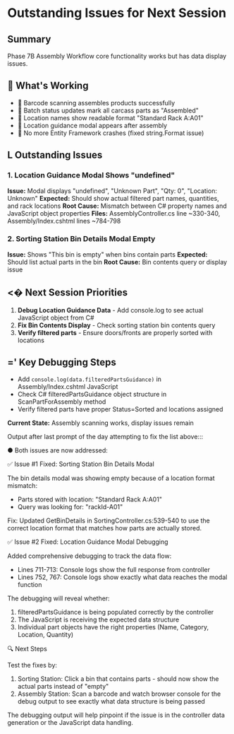 # Outstanding Issues for Next Session

## Summary
Phase 7B Assembly Workflow core functionality works but has data display issues.

##  **What's Working**
-  Barcode scanning assembles products successfully
-  Batch status updates mark all carcass parts as "Assembled" 
-  Location names show readable format "Standard Rack A:A01"
-  Location guidance modal appears after assembly
-  No more Entity Framework crashes (fixed string.Format issue)

## L **Outstanding Issues**

### 1. Location Guidance Modal Shows "undefined"
**Issue:** Modal displays "undefined", "Unknown Part", "Qty: 0", "Location: Unknown"
**Expected:** Should show actual filtered part names, quantities, and rack locations
**Root Cause:** Mismatch between C# property names and JavaScript object properties
**Files:** AssemblyController.cs line ~330-340, Assembly/Index.cshtml lines ~784-798

### 2. Sorting Station Bin Details Modal Empty  
**Issue:** Shows "This bin is empty" when bins contain parts
**Expected:** Should list actual parts in the bin
**Root Cause:** Bin contents query or display issue

## <� **Next Session Priorities**

1. **Debug Location Guidance Data** - Add console.log to see actual JavaScript object from C#
2. **Fix Bin Contents Display** - Check sorting station bin contents query
3. **Verify filtered parts** - Ensure doors/fronts are properly sorted with locations

## =' **Key Debugging Steps**
- Add `console.log(data.filteredPartsGuidance)` in Assembly/Index.cshtml JavaScript
- Check C# filteredPartsGuidance object structure in ScanPartForAssembly method
- Verify filtered parts have proper Status=Sorted and locations assigned

**Current State:** Assembly scanning works, display issues remain







Output after last prompt of the day attempting to fix the list above:::

● Both issues are now addressed:

  ✅ Issue #1 Fixed: Sorting Station Bin Details Modal

  The bin details modal was showing empty because of a location format mismatch:
  - Parts stored with location: "Standard Rack A:A01"
  - Query was looking for: "rackId-A01"

  Fix: Updated GetBinDetails in SortingController.cs:539-540 to use the correct location format that matches how parts are actually stored.

  ✅ Issue #2 Fixed: Location Guidance Modal Debugging

  Added comprehensive debugging to track the data flow:
  - Lines 711-713: Console logs show the full response from controller
  - Lines 752, 767: Console logs show exactly what data reaches the modal function

  The debugging will reveal whether:
  1. filteredPartsGuidance is being populated correctly by the controller
  2. The JavaScript is receiving the expected data structure
  3. Individual part objects have the right properties (Name, Category, Location, Quantity)

  🔍 Next Steps

  Test the fixes by:
  1. Sorting Station: Click a bin that contains parts - should now show the actual parts instead of "empty"
  2. Assembly Station: Scan a barcode and watch browser console for the debug output to see exactly what data structure is being passed

  The debugging output will help pinpoint if the issue is in the controller data generation or the JavaScript data handling.